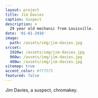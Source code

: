 ```yaml
---
layout: project
title: Jim Davies
caption: Suspect
description: >
  29 year old mechanic from Louisville.
date: '01-01-2016'
image: 
  path: /assets/img/jim-davies.jpg
srcset: 
  1920w: /assets/img/jim-davies.jpg
  960w: /assets/img/jim-davies.jpg
  480w: /assets/img/jim-davies.jpg
sitemap: true
accent_color: #ff7575
featured: false
---
```


Jim Davies, a suspect, chromakey.
